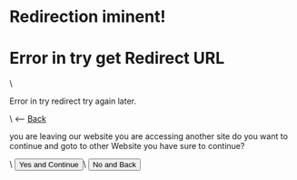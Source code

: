 <script>
    console.log(window.location.href.includes('?'));

    if(window.location.href.includes('?') == false) {
        document.getElementById("show").style.display='none';
    } else {
    document.getElementById("show_error").style.display='none';
    }

    var request = window.location.href.slice(window.location.href.indexOf('?') + 1);

    console.log("Url for Redirec:")
    console.log(request)

    function Return() {
        window.location.href = "."
    }

    function StartRedirect() {
        window.location.href = request;
    }
</script>

# Redirection iminent!

<div id="show_error">
    <h1>Error in try get Redirect URL</h1>\
    <p>Error in try redirect try again later.</p>\
    <-- <a href=".">Back</a>
</div>

<div id="show">
    <p>you are leaving our website you are accessing another site do you want to continue and goto to other Website you have sure to continue?</p>\
    <button onclick="StartRedirect()">Yes and Continue</button>\
    <button onclick="Return()">No and Back</button>
</div>
